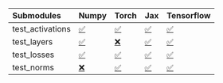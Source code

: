 | Submodules       | Numpy                                                                                                                           | Torch                                                                                                                           | Jax                                                                                                                             | Tensorflow                                                                                                                      |
|:-----------------|:--------------------------------------------------------------------------------------------------------------------------------|:--------------------------------------------------------------------------------------------------------------------------------|:--------------------------------------------------------------------------------------------------------------------------------|:--------------------------------------------------------------------------------------------------------------------------------|
| test_activations | <a href="https://github.com/unifyai/ivy/runs/8060043193?check_suite_focus=true" rel="noopener noreferrer" target="_blank">✅</a> | <a href="https://github.com/unifyai/ivy/runs/8060043394?check_suite_focus=true" rel="noopener noreferrer" target="_blank">✅</a> | <a href="https://github.com/unifyai/ivy/runs/8060043592?check_suite_focus=true" rel="noopener noreferrer" target="_blank">✅</a> | <a href="https://github.com/unifyai/ivy/runs/8060043768?check_suite_focus=true" rel="noopener noreferrer" target="_blank">✅</a> |
| test_layers      | <a href="https://github.com/unifyai/ivy/runs/8060043247?check_suite_focus=true" rel="noopener noreferrer" target="_blank">✅</a> | <a href="https://github.com/unifyai/ivy/runs/8060043444?check_suite_focus=true" rel="noopener noreferrer" target="_blank">❌</a> | <a href="https://github.com/unifyai/ivy/runs/8060043646?check_suite_focus=true" rel="noopener noreferrer" target="_blank">✅</a> | <a href="https://github.com/unifyai/ivy/runs/8060043792?check_suite_focus=true" rel="noopener noreferrer" target="_blank">✅</a> |
| test_losses      | <a href="https://github.com/unifyai/ivy/runs/8060043302?check_suite_focus=true" rel="noopener noreferrer" target="_blank">✅</a> | <a href="https://github.com/unifyai/ivy/runs/8060043488?check_suite_focus=true" rel="noopener noreferrer" target="_blank">✅</a> | <a href="https://github.com/unifyai/ivy/runs/8060043686?check_suite_focus=true" rel="noopener noreferrer" target="_blank">✅</a> | <a href="https://github.com/unifyai/ivy/runs/8060043829?check_suite_focus=true" rel="noopener noreferrer" target="_blank">✅</a> |
| test_norms       | <a href="https://github.com/unifyai/ivy/runs/8060043347?check_suite_focus=true" rel="noopener noreferrer" target="_blank">❌</a> | <a href="https://github.com/unifyai/ivy/runs/8060043542?check_suite_focus=true" rel="noopener noreferrer" target="_blank">✅</a> | <a href="https://github.com/unifyai/ivy/runs/8060043735?check_suite_focus=true" rel="noopener noreferrer" target="_blank">✅</a> | <a href="https://github.com/unifyai/ivy/runs/8060043869?check_suite_focus=true" rel="noopener noreferrer" target="_blank">✅</a> |